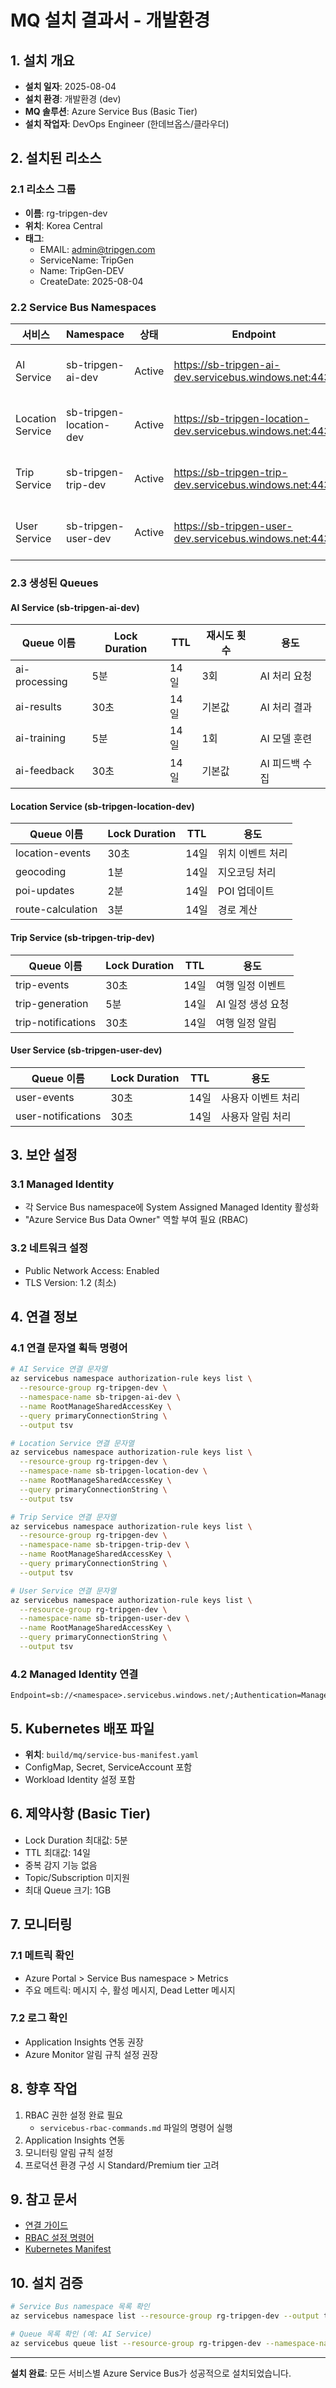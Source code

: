 # MQ 설치 결과서 - 개발환경

## 1. 설치 개요

- **설치 일자**: 2025-08-04
- **설치 환경**: 개발환경 (dev)
- **MQ 솔루션**: Azure Service Bus (Basic Tier)
- **설치 작업자**: DevOps Engineer (한데브옵스/클라우더)

## 2. 설치된 리소스

### 2.1 리소스 그룹
- **이름**: rg-tripgen-dev
- **위치**: Korea Central
- **태그**: 
  - EMAIL: admin@tripgen.com
  - ServiceName: TripGen
  - Name: TripGen-DEV
  - CreateDate: 2025-08-04

### 2.2 Service Bus Namespaces

| 서비스 | Namespace | 상태 | Endpoint | Principal ID |
|--------|-----------|------|----------|--------------|
| AI Service | sb-tripgen-ai-dev | Active | https://sb-tripgen-ai-dev.servicebus.windows.net:443/ | 2b5c10ac-9359-4c1e-9920-c7f8364d89f5 |
| Location Service | sb-tripgen-location-dev | Active | https://sb-tripgen-location-dev.servicebus.windows.net:443/ | fee949bb-d9ed-4ba1-b2ca-0980be233de7 |
| Trip Service | sb-tripgen-trip-dev | Active | https://sb-tripgen-trip-dev.servicebus.windows.net:443/ | 4522bac2-b479-4fe5-bbb4-a713410f0e0f |
| User Service | sb-tripgen-user-dev | Active | https://sb-tripgen-user-dev.servicebus.windows.net:443/ | 2854302a-ebf0-4a8c-a83f-31e2d37825be |

### 2.3 생성된 Queues

#### AI Service (sb-tripgen-ai-dev)
| Queue 이름 | Lock Duration | TTL | 재시도 횟수 | 용도 |
|------------|---------------|-----|------------|------|
| ai-processing | 5분 | 14일 | 3회 | AI 처리 요청 |
| ai-results | 30초 | 14일 | 기본값 | AI 처리 결과 |
| ai-training | 5분 | 14일 | 1회 | AI 모델 훈련 |
| ai-feedback | 30초 | 14일 | 기본값 | AI 피드백 수집 |

#### Location Service (sb-tripgen-location-dev)
| Queue 이름 | Lock Duration | TTL | 용도 |
|------------|---------------|-----|------|
| location-events | 30초 | 14일 | 위치 이벤트 처리 |
| geocoding | 1분 | 14일 | 지오코딩 처리 |
| poi-updates | 2분 | 14일 | POI 업데이트 |
| route-calculation | 3분 | 14일 | 경로 계산 |

#### Trip Service (sb-tripgen-trip-dev)
| Queue 이름 | Lock Duration | TTL | 용도 |
|------------|---------------|-----|------|
| trip-events | 30초 | 14일 | 여행 일정 이벤트 |
| trip-generation | 5분 | 14일 | AI 일정 생성 요청 |
| trip-notifications | 30초 | 14일 | 여행 일정 알림 |

#### User Service (sb-tripgen-user-dev)
| Queue 이름 | Lock Duration | TTL | 용도 |
|------------|---------------|-----|------|
| user-events | 30초 | 14일 | 사용자 이벤트 처리 |
| user-notifications | 30초 | 14일 | 사용자 알림 처리 |

## 3. 보안 설정

### 3.1 Managed Identity
- 각 Service Bus namespace에 System Assigned Managed Identity 활성화
- "Azure Service Bus Data Owner" 역할 부여 필요 (RBAC)

### 3.2 네트워크 설정
- Public Network Access: Enabled
- TLS Version: 1.2 (최소)

## 4. 연결 정보

### 4.1 연결 문자열 획득 명령어

```bash
# AI Service 연결 문자열
az servicebus namespace authorization-rule keys list \
  --resource-group rg-tripgen-dev \
  --namespace-name sb-tripgen-ai-dev \
  --name RootManageSharedAccessKey \
  --query primaryConnectionString \
  --output tsv

# Location Service 연결 문자열
az servicebus namespace authorization-rule keys list \
  --resource-group rg-tripgen-dev \
  --namespace-name sb-tripgen-location-dev \
  --name RootManageSharedAccessKey \
  --query primaryConnectionString \
  --output tsv

# Trip Service 연결 문자열
az servicebus namespace authorization-rule keys list \
  --resource-group rg-tripgen-dev \
  --namespace-name sb-tripgen-trip-dev \
  --name RootManageSharedAccessKey \
  --query primaryConnectionString \
  --output tsv

# User Service 연결 문자열
az servicebus namespace authorization-rule keys list \
  --resource-group rg-tripgen-dev \
  --namespace-name sb-tripgen-user-dev \
  --name RootManageSharedAccessKey \
  --query primaryConnectionString \
  --output tsv
```

### 4.2 Managed Identity 연결
```
Endpoint=sb://<namespace>.servicebus.windows.net/;Authentication=ManagedIdentity
```

## 5. Kubernetes 배포 파일

- **위치**: `build/mq/service-bus-manifest.yaml`
- ConfigMap, Secret, ServiceAccount 포함
- Workload Identity 설정 포함

## 6. 제약사항 (Basic Tier)

- Lock Duration 최대값: 5분
- TTL 최대값: 14일
- 중복 감지 기능 없음
- Topic/Subscription 미지원
- 최대 Queue 크기: 1GB

## 7. 모니터링

### 7.1 메트릭 확인
- Azure Portal > Service Bus namespace > Metrics
- 주요 메트릭: 메시지 수, 활성 메시지, Dead Letter 메시지

### 7.2 로그 확인
- Application Insights 연동 권장
- Azure Monitor 알림 규칙 설정 권장

## 8. 향후 작업

1. RBAC 권한 설정 완료 필요
   - `servicebus-rbac-commands.md` 파일의 명령어 실행
2. Application Insights 연동
3. 모니터링 알림 규칙 설정
4. 프로덕션 환경 구성 시 Standard/Premium tier 고려

## 9. 참고 문서

- [연결 가이드](connection-guide.md)
- [RBAC 설정 명령어](servicebus-rbac-commands.md)
- [Kubernetes Manifest](service-bus-manifest.yaml)

## 10. 설치 검증

```bash
# Service Bus namespace 목록 확인
az servicebus namespace list --resource-group rg-tripgen-dev --output table

# Queue 목록 확인 (예: AI Service)
az servicebus queue list --resource-group rg-tripgen-dev --namespace-name sb-tripgen-ai-dev --output table
```

---

**설치 완료**: 모든 서비스별 Azure Service Bus가 성공적으로 설치되었습니다.